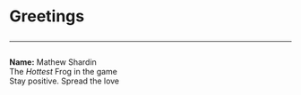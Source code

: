 # Greetings <hr>
<b>Name:</b> Mathew Shardin <br> 
The <i>Hottest</i> Frog in the game <br>
Stay positive. Spread the love <br>
